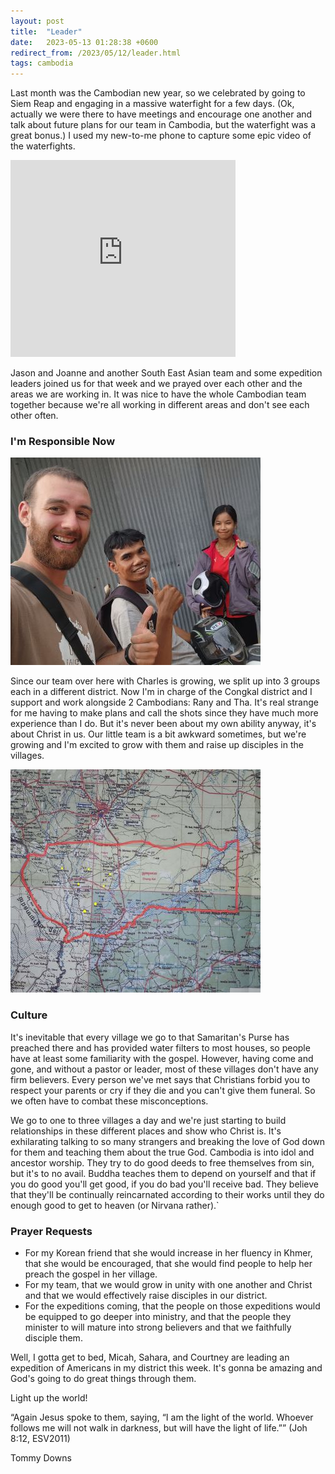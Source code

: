 ```yaml
---
layout: post
title:  "Leader"
date:   2023-05-13 01:28:38 +0600
redirect_from: /2023/05/12/leader.html
tags: cambodia
---
```


Last month was the Cambodian new year, so we celebrated by going to Siem Reap and engaging in a massive waterfight for a few days. (Ok, actually we were there to have meetings and encourage one another and talk about future plans for our team in Cambodia, but the waterfight was a great bonus.) I used my new-to-me phone to capture some epic video of the waterfights.

<iframe width="360" height="315" src="https://www.youtube.com/embed/138mmCPr8Go" title="YouTube video player" frameborder="0" allow="accelerometer; autoplay; clipboard-write; encrypted-media; gyroscope; picture-in-picture" allowfullscreen></iframe>

Jason and Joanne and another South East Asian team and some expedition leaders joined us for that week and we prayed over each other and the areas we are working in. It was nice to have the whole Cambodian team together because we're all working in different areas and don't see each other often.

### I'm Responsible Now

![team](/assets/pics/2023/3.jpg)

Since our team over here with Charles is growing, we split up into 3 groups each in a different district. Now I'm in charge of the Congkal district and I support and work alongside 2 Cambodians: Rany and Tha. It's real strange for me having to make plans and call the shots since they have much more experience than I do. But it's never been about my own ability anyway, it's about Christ in us. Our little team is a bit awkward sometimes, but we're growing and I'm excited to grow with them and raise up disciples in the villages.

![map](/assets/pics/2023/map.jpg)


### Culture

It's inevitable that every village we go to that Samaritan's Purse has preached there and has provided water filters to most houses, so people have at least some familiarity with the gospel. However, having come and gone, and without a pastor or leader, most of these villages don't have any firm believers. Every person we've met says that Christians forbid you to respect your parents or cry if they die and you can't give them funeral. So we often have to combat these misconceptions.


We go to one to three villages a day and we're just starting to build relationships in these different places and show who Christ is. It's exhilarating talking to so many strangers and breaking the love of God down for them and teaching them about the true God. Cambodia is into idol and ancestor worship. They try to do good deeds to free themselves from sin, but it's to no avail. Buddha teaches them to depend on yourself and that if you do good you'll get good, if you do bad you'll receive bad. They believe that they'll be continually reincarnated according to their works until they do enough good to get to heaven (or Nirvana rather).`

### Prayer Requests

- For my Korean friend that she would increase in her fluency in Khmer, that she would be encouraged, that she would find people to help her preach the gospel in her village.
- For my team, that we would grow in unity with one another and Christ and that we would effectively raise disciples in our district.
- For the expeditions coming, that the people on those expeditions would be equipped to go deeper into ministry, and that the people they minister to will mature into strong believers and that we faithfully disciple them.

Well, I gotta get to bed, Micah, Sahara, and Courtney are leading an expedition of Americans in my district this week. It's gonna be amazing and God's going to do great things through them.

Light up the world! 

“Again Jesus spoke to them, saying, “I am the light of the world. Whoever follows me will not walk in darkness, but will have the light of life.”” (Joh 8:12, ESV2011)

Tommy Downs
